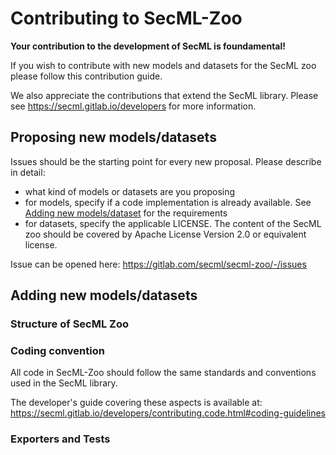 # Contributing to SecML-Zoo

**Your contribution to the development of SecML is foundamental!**

If you wish to contribute with new models and datasets for the SecML zoo please
follow this contribution guide.

We also appreciate the contributions that extend the SecML library.
Please see https://secml.gitlab.io/developers for more information.

## Proposing new models/datasets

Issues should be the starting point for every new proposal. Please describe in detail:
- what kind of models or datasets are you proposing
- for models, specify if a code implementation is already available. See [Adding new models/dataset](#adding-new-modelsdatasets) for the requirements
- for datasets, specify the applicable LICENSE. The content of the SecML zoo
should be covered by Apache License Version 2.0 or equivalent license.

Issue can be opened here: https://gitlab.com/secml/secml-zoo/-/issues

## Adding new models/datasets

### Structure of SecML Zoo

### Coding convention

All code in SecML-Zoo should follow the same standards and conventions used in 
the SecML library.

The developer's guide covering these aspects is available at: 
https://secml.gitlab.io/developers/contributing.code.html#coding-guidelines

### Exporters and Tests
